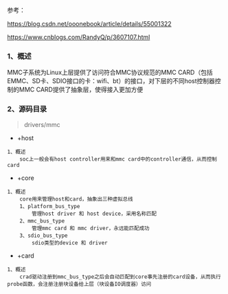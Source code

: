 参考：

https://blog.csdn.net/ooonebook/article/details/55001322

https://www.cnblogs.com/RandyQ/p/3607107.html

### 1、概述

MMC子系统为Linux上层提供了访问符合MMC协议规范的MMC CARD（包括EMMC、SD卡、SDIO接口的卡：wifi、bt）的接口，对下层的不同host控制器控制的MMC CARD提供了抽象层，使得接入更加方便

### 2、源码目录

> drivers/mmc

- +host  

```
1、概述
	soc上一般会有host controller用来和mmc card中的controller通信，从而控制card
```



- +core

```
1、概述
	core用来管理host和card，抽象出三种虚拟总线
	1、platform_bus_type
		管理host driver 和 host device，采用名称匹配
	2、mmc_bus_type
		管理mmc card 和 mmc driver，永远能匹配成功
	3、sdio_bus_type
		sdio类型的device 和 driver
```



- +card

```
1、概述
	crad驱动注册到mmc_bus_type之后会自动匹配到core事先注册的card设备，从而执行probe函数，会注册注册块设备给上层（块设备IO调度器）访问
```



